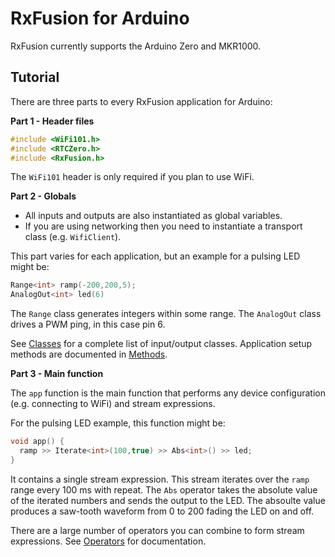 # RxFusion for Arduino

RxFusion currently supports the Arduino Zero and MKR1000.

## Tutorial

There are three parts to every RxFusion application for Arduino:

**Part 1 - Header files**

```c++
#include <WiFi101.h>
#include <RTCZero.h>
#include <RxFusion.h>
```

The `WiFi101` header is only required if you plan to use WiFi.

**Part 2 - Globals**

* All inputs and outputs are also instantiated as global variables.
* If you are using networking then you need to instantiate a transport class (e.g. `WifiClient`).

This part varies for each application, but an example for a pulsing LED might be:

```c++
Range<int> ramp(-200,200,5);
AnalogOut<int> led(6)
```

The `Range` class generates integers within some range.  The `AnalogOut` class drives a PWM ping, in this case pin 6.

See [Classes](api-reference.md#classes) for a complete list of input/output classes.  Application setup methods are documented in [Methods](api-reference#methods).

**Part 3 - Main function**

The `app` function is the main function that performs any device configuration (e.g. connecting to WiFi) and stream expressions.

For the pulsing LED example, this function might be:

```c++
void app() {
  ramp >> Iterate<int>(100,true) >> Abs<int>() >> led;
}
```

It contains a single stream expression. This stream iterates over the `ramp` range every 100 ms with repeat.  The `Abs` operator takes the absolute value of the iterated numbers and sends the output to the LED.  The absoulte value produces a saw-tooth waveform from 0 to 200 fading the LED on and off.

There are a large number of operators you can combine to form stream expressions.  See [Operators](api-reference.md#operators) for documentation.
